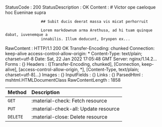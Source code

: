 

StatusCode        : 200
StatusDescription : OK
Content           : # Victor ope caeloque hoc Eueninae supra
                    
                    ## Subit ducis deerat massa vis micat perhorruit
                    
                    Lorem markdownum arma Arethusa, ad hi tuam quinque dabat, iuvenemque a
                    innabilis. Illum deducunt, Dryopen ex...
RawContent        : HTTP/1.1 200 OK
                    Transfer-Encoding: chunked
                    Connection: keep-alive
                    access-control-allow-origin: *
                    Content-Type: text/plain; charset=utf-8
                    Date: Sat, 22 Jan 2022 17:05:48 GMT
                    Server: nginx/1.14.2...
Forms             : {}
Headers           : {[Transfer-Encoding, chunked], [Connection, keep-alive], [access-control-allow-origin, *], [Content-Type, 
                    text/plain; charset=utf-8]...}
Images            : {}
InputFields       : {}
Links             : {}
ParsedHtml        : mshtml.HTMLDocumentClass
RawContentLength  : 1858



| Method      | Description                          |
| :---------- | :----------------------------------- |
| `GET`       | :material-check:     Fetch resource  |
| `PUT`       | :material-check-all: Update resource |
| `DELETE`    | :material-close:     Delete resource |
